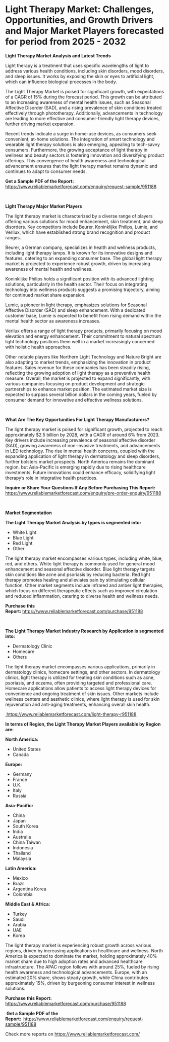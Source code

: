 <p><h1>Light Therapy Market: Challenges, Opportunities, and Growth Drivers and Major Market Players forecasted for period from 2025 - 2032</h1></p><p><strong>Light Therapy Market Analysis and Latest Trends</strong></p>
<p><p>Light therapy is a treatment that uses specific wavelengths of light to address various health conditions, including skin disorders, mood disorders, and sleep issues. It works by exposing the skin or eyes to artificial light, which can influence biological processes in the body.</p><p>The Light Therapy Market is poised for significant growth, with expectations of a CAGR of 15% during the forecast period. This growth can be attributed to an increasing awareness of mental health issues, such as Seasonal Affective Disorder (SAD), and a rising prevalence of skin conditions treated effectively through phototherapy. Additionally, advancements in technology are leading to more effective and consumer-friendly light therapy devices, further driving market expansion.</p><p>Recent trends indicate a surge in home-use devices, as consumers seek convenient, at-home solutions. The integration of smart technology and wearable light therapy solutions is also emerging, appealing to tech-savvy consumers. Furthermore, the growing acceptance of light therapy in wellness and beauty sectors is fostering innovation and diversifying product offerings. This convergence of health awareness and technological advancement ensures that the light therapy market remains dynamic and continues to adapt to consumer needs.</p></p>
<p><strong>Get a Sample PDF of the Report:&nbsp;</strong> <a href="https://www.reliablemarketforecast.com/enquiry/request-sample/951188?utm_campaign=1766&utm_medium=2&utm_source=Github&utm_content=ia&utm_term=06032025&utm_id=light-therapy">https://www.reliablemarketforecast.com/enquiry/request-sample/951188</a></p>
<p>&nbsp;</p>
<p><strong>Light Therapy Major Market Players</strong></p>
<p><p>The light therapy market is characterized by a diverse range of players offering various solutions for mood enhancement, skin treatment, and sleep disorders. Key competitors include Beurer, Koninklijke Philips, Lumie, and Verilux, which have established strong brand recognition and product ranges.</p><p>Beurer, a German company, specializes in health and wellness products, including light therapy lamps. It is known for its innovative designs and features, catering to an expanding consumer base. The global light therapy market is projected to experience robust growth, driven by increasing awareness of mental health and wellness.</p><p>Koninklijke Philips holds a significant position with its advanced lighting solutions, particularly in the health sector. Their focus on integrating technology into wellness products suggests a promising trajectory, aiming for continued market share expansion.</p><p>Lumie, a pioneer in light therapy, emphasizes solutions for Seasonal Affective Disorder (SAD) and sleep enhancement. With a dedicated customer base, Lumie is expected to benefit from rising demand within the mental health sector as awareness increases.</p><p>Verilux offers a range of light therapy products, primarily focusing on mood elevation and energy enhancement. Their commitment to natural spectrum light technology positions them well in a market increasingly concerned with holistic health approaches.</p><p>Other notable players like Northern Light Technology and Nature Bright are also adapting to market trends, emphasizing the innovation in product features. Sales revenue for these companies has been steadily rising, reflecting the growing adoption of light therapy as a preventive health measure. Overall, the market is projected to expand significantly, with various companies focusing on product development and strategic partnerships to enhance market position. The estimated market size is expected to surpass several billion dollars in the coming years, fueled by consumer demand for innovative and effective wellness solutions.</p></p>
<p>&nbsp;</p>
<p><strong>What Are The Key Opportunities For Light Therapy Manufacturers?</strong></p>
<p><p>The light therapy market is poised for significant growth, projected to reach approximately $2.5 billion by 2028, with a CAGR of around 6% from 2023. Key drivers include increasing prevalence of seasonal affective disorder (SAD), growing awareness of non-invasive treatments, and advancements in LED technology. The rise in mental health concerns, coupled with the expanding application of light therapy in dermatology and sleep disorders, further bolsters market prospects. North America remains the dominant region, but Asia-Pacific is emerging rapidly due to rising healthcare investments. Future innovations could enhance efficacy, solidifying light therapy’s role in integrative health practices.</p></p>
<p><strong>Inquire or Share Your Questions If Any Before Purchasing This Report:</strong> <a href="https://www.reliablemarketforecast.com/enquiry/pre-order-enquiry/951188?utm_campaign=1766&utm_medium=2&utm_source=Github&utm_content=ia&utm_term=06032025&utm_id=light-therapy">https://www.reliablemarketforecast.com/enquiry/pre-order-enquiry/951188</a></p>
<p>&nbsp;</p>
<p><strong>Market Segmentation</strong></p>
<p><strong>The Light Therapy Market Analysis by types is segmented into:</strong></p>
<p><ul><li>White Light</li><li>Blue Light</li><li>Red Light</li><li>Other</li></ul></p>
<p><p>The light therapy market encompasses various types, including white, blue, red, and others. White light therapy is commonly used for general mood enhancement and seasonal affective disorder. Blue light therapy targets skin conditions like acne and psoriasis by reducing bacteria. Red light therapy promotes healing and alleviates pain by stimulating cellular function. Other market segments include infrared and amber light therapies, which focus on different therapeutic effects such as improved circulation and reduced inflammation, catering to diverse health and wellness needs.</p></p>
<p><strong>Purchase this Report:&nbsp;</strong><a href="https://www.reliablemarketforecast.com/purchase/951188?utm_campaign=1766&utm_medium=2&utm_source=Github&utm_content=ia&utm_term=06032025&utm_id=light-therapy">https://www.reliablemarketforecast.com/purchase/951188</a></p>
<p>&nbsp;</p>
<p><strong>The Light Therapy Market Industry Research by Application is segmented into:</strong></p>
<p><ul><li>Dermatology Clinic</li><li>Homecare</li><li>Others</li></ul></p>
<p><p>The light therapy market encompasses various applications, primarily in dermatology clinics, homecare settings, and other sectors. In dermatology clinics, light therapy is utilized for treating skin conditions such as acne, psoriasis, and eczema, often providing targeted and professional care. Homecare applications allow patients to access light therapy devices for convenience and ongoing treatment of skin issues. Other markets include wellness centers and aesthetic clinics, where light therapy is used for skin rejuvenation and anti-aging treatments, enhancing overall skin health.</p></p>
<p><a href="https://www.reliablemarketforecast.com/light-therapy-r951188?utm_campaign=1766&utm_medium=2&utm_source=Github&utm_content=ia&utm_term=06032025&utm_id=light-therapy">&nbsp;https://www.reliablemarketforecast.com/light-therapy-r951188</a></p>
<p><strong>In terms of Region, the Light Therapy Market Players available by Region are:</strong></p>
<p>
    <p> <strong> North America: </strong>
        <ul>
            <li>United States</li>
            <li>Canada</li>
        </ul>
        </p> 
    <p> <strong> Europe: </strong>
        <ul>
            <li>Germany</li>
            <li>France</li>
            <li>U.K.</li>
            <li>Italy</li>
            <li>Russia</li>
        </ul>
        </p> 
    <p> <strong> Asia-Pacific: </strong>
        <ul>
            <li>China</li>
            <li>Japan</li>
            <li>South Korea</li>
            <li>India</li>
            <li>Australia</li>
            <li>China Taiwan</li>
            <li>Indonesia</li>
            <li>Thailand</li>
            <li>Malaysia</li>
        </ul>
        </p> 
    <p> <strong> Latin America: </strong>
        <ul>
            <li>Mexico</li>
            <li>Brazil</li>
            <li>Argentina Korea</li>
            <li>Colombia</li>
        </ul>
        </p> 
    <p> <strong> Middle East & Africa: </strong>
        <ul>
            <li>Turkey</li>
            <li>Saudi</li>
            <li>Arabia</li>
            <li>UAE</li>
            <li>Korea</li>
        </ul>
    </p>
    </p>
<p><p>The light therapy market is experiencing robust growth across various regions, driven by increasing applications in healthcare and wellness. North America is expected to dominate the market, holding approximately 40% market share due to high adoption rates and advanced healthcare infrastructure. The APAC region follows with around 25%, fueled by rising health awareness and technological advancements. Europe, with an estimated 20% share, shows steady growth, while China contributes approximately 15%, driven by burgeoning consumer interest in wellness solutions.</p></p>
<p><strong>Purchase this Report: </strong><a href="https://www.reliablemarketforecast.com/purchase/951188?utm_campaign=1766&utm_medium=2&utm_source=Github&utm_content=ia&utm_term=06032025&utm_id=light-therapy">https://www.reliablemarketforecast.com/purchase/951188</a></p>
<p>&nbsp;<strong>Get a Sample PDF of the Report:&nbsp;&nbsp;</strong><a href="https://www.reliablemarketforecast.com/enquiry/request-sample/951188?utm_campaign=1766&utm_medium=2&utm_source=Github&utm_content=ia&utm_term=06032025&utm_id=light-therapy">https://www.reliablemarketforecast.com/enquiry/request-sample/951188</a></p>
<p><strong></strong></p>
<p>Check more reports on <a href="https://www.reliablemarketforecast.com/?utm_campaign=1766&utm_medium=2&utm_source=Github&utm_content=ia&utm_term=06032025&utm_id=light-therapy">https://www.reliablemarketforecast.com/</a></p>